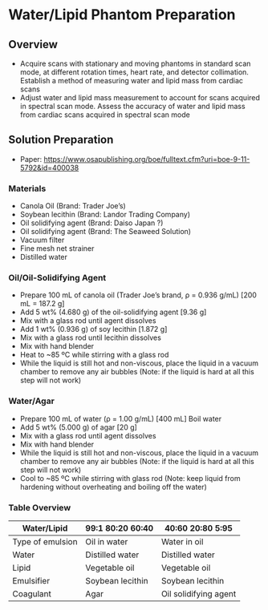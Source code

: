 # Water/Lipid Phantom Preparation

## Overview
* Acquire scans with stationary and moving phantoms in standard scan mode, at different rotation times, heart rate, and detector collimation. Establish a method of measuring water and lipid mass from cardiac scans
* Adjust water and lipid mass measurement to account for scans acquired in spectral scan mode. Assess the accuracy of water and lipid mass from cardiac scans acquired in spectral scan mode

## Solution Preparation
* Paper: https://www.osapublishing.org/boe/fulltext.cfm?uri=boe-9-11-5792&id=400038

### Materials
* Canola Oil (Brand: Trader Joe’s)
* Soybean lecithin (Brand: Landor Trading Company)
* Oil solidifying agent (Brand: Daiso Japan ?)
* Oil solidifying agent (Brand: The Seaweed Solution)
* Vacuum filter
* Fine mesh net strainer
* Distilled water

### Oil/Oil-Solidifying Agent
* Prepare 100 mL of canola oil (Trader Joe’s brand, ρ = 0.936 g/mL) [200 mL = 187.2 g]
* Add 5 wt% (4.680 g) of the oil-solidifying agent [9.36 g]
* Mix with a glass rod until agent dissolves
* Add 1 wt% (0.936 g) of soy lecithin [1.872 g] 
* Mix with a glass rod until lecithin dissolves
* Mix with hand blender
* Heat to ~85 ºC while stirring with a glass rod
* While the liquid is still hot and non-viscous, place the liquid in a vacuum chamber to remove any air bubbles (Note: if the liquid is hard at all this step will not work)

### Water/Agar
* Prepare 100 mL of water (ρ = 1.00 g/mL) [400 mL]
Boil water
* Add 5 wt% (5.000 g) of agar [20 g]
* Mix with a glass rod until agent dissolves
* Mix with hand blender
* While the liquid is still hot and non-viscous, place the liquid in a vacuum chamber to remove any air bubbles (Note: if the liquid is hard at all this step will not work)
* Cool to ~85 ºC while stirring with glass rod (Note: keep liquid from hardening without overheating and boiling off the water)

### Table Overview
| Water/Lipid       | 99:1   80:20   60:40 | 40:60   20:80   5:95  |
| -----------       | -------------------- | --------------------- |
| Type of emulsion  | Oil in water         | Water in oil          |
| Water             | Distilled water      | Distilled water       |
| Lipid             | Vegetable oil        | Vegetable oil         |
| Emulsifier        | Soybean lecithin     | Soybean lecithin      |
| Coagulant         | Agar                 | Oil solidifying agent |
